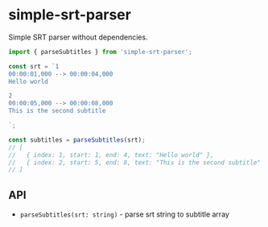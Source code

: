 # simple-srt-parser

Simple SRT parser without dependencies.

```typescript
import { parseSubtitles } from 'simple-srt-parser';

const srt = `1
00:00:01,000 --> 00:00:04,000
Hello world

2
00:00:05,000 --> 00:00:08,000
This is the second subtitle

`;

const subtitles = parseSubtitles(srt);
// [
//   { index: 1, start: 1, end: 4, text: "Hello world" },
//   { index: 2, start: 5, end: 8, text: "This is the second subtitle" }
// ]
```

## API

- `parseSubtitles(srt: string)` - parse srt string to subtitle array

